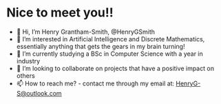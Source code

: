 # Nice to meet you!!
- 👋 Hi, I’m Henry Grantham-Smith, @HenryGSmith
- 👀 I’m interested in Artificial Intelligence and Discrete Mathematics, essentially anything that gets the gears in my brain turning!
- 🌱 I’m currently studying a BSc in Computer Science with a year in industry
- 💞️ I’m looking to collaborate on projects that have a positive impact on others
- 📫 How to reach me? - contact me through my email at: HenryG-S@outlook.com

<!---
HenryGSmith/HenryGSmith is a ✨ special ✨ repository because its `README.md` (this file) appears on your GitHub profile.
You can click the Preview link to take a look at your changes.
--->
